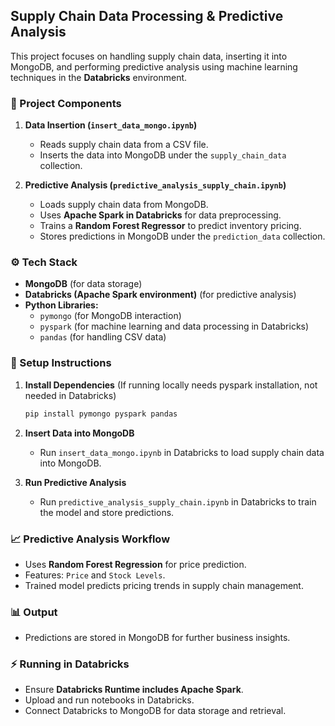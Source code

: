 ## Supply Chain Data Processing & Predictive Analysis

This project focuses on handling supply chain data, inserting it into MongoDB, and performing predictive analysis using machine learning techniques in the **Databricks** environment.

### 📌 Project Components

1. **Data Insertion (`insert_data_mongo.ipynb`)**  
   - Reads supply chain data from a CSV file.  
   - Inserts the data into MongoDB under the `supply_chain_data` collection.  

2. **Predictive Analysis (`predictive_analysis_supply_chain.ipynb`)**  
   - Loads supply chain data from MongoDB.  
   - Uses **Apache Spark in Databricks** for data preprocessing.  
   - Trains a **Random Forest Regressor** to predict inventory pricing.  
   - Stores predictions in MongoDB under the `prediction_data` collection.  

### ⚙️ Tech Stack

- **MongoDB** (for data storage)  
- **Databricks (Apache Spark environment)** (for predictive analysis)  
- **Python Libraries:**
  - `pymongo` (for MongoDB interaction)
  - `pyspark` (for machine learning and data processing in Databricks)
  - `pandas` (for handling CSV data)

### 🚀 Setup Instructions

1. **Install Dependencies** (If running locally needs pyspark installation, not needed in Databricks)
   ```sh
   pip install pymongo pyspark pandas
   ```

2. **Insert Data into MongoDB**  
   - Run `insert_data_mongo.ipynb` in Databricks to load supply chain data into MongoDB.

3. **Run Predictive Analysis**  
   - Run `predictive_analysis_supply_chain.ipynb` in Databricks to train the model and store predictions.

### 📈 Predictive Analysis Workflow

- Uses **Random Forest Regression** for price prediction.
- Features: `Price` and `Stock Levels`.
- Trained model predicts pricing trends in supply chain management.

### 📊 Output

- Predictions are stored in MongoDB for further business insights.

### ⚡ Running in Databricks

- Ensure **Databricks Runtime includes Apache Spark**.
- Upload and run notebooks in Databricks.
- Connect Databricks to MongoDB for data storage and retrieval.
